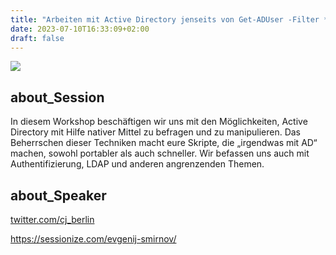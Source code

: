 ```yaml
---
title: "Arbeiten mit Active Directory jenseits von Get-ADUser -Filter * - Evgenij Smirnov"
date: 2023-07-10T16:33:09+02:00
draft: false
---
```

![](/images/400x400evgenijsmirnovt.png)

## about_Session

In diesem Workshop beschäftigen wir uns mit den Möglichkeiten, Active Directory mit Hilfe nativer Mittel zu befragen und zu manipulieren. Das Beherrschen dieser Techniken macht eure Skripte, die „irgendwas mit AD“ machen, sowohl portabler als auch schneller. Wir befassen uns auch mit Authentifizierung, LDAP und anderen angrenzenden Themen. 

## about_Speaker

[twitter.com/cj_berlin](https://twitter.com/cj_berlin)

https://sessionize.com/evgenij-smirnov/
